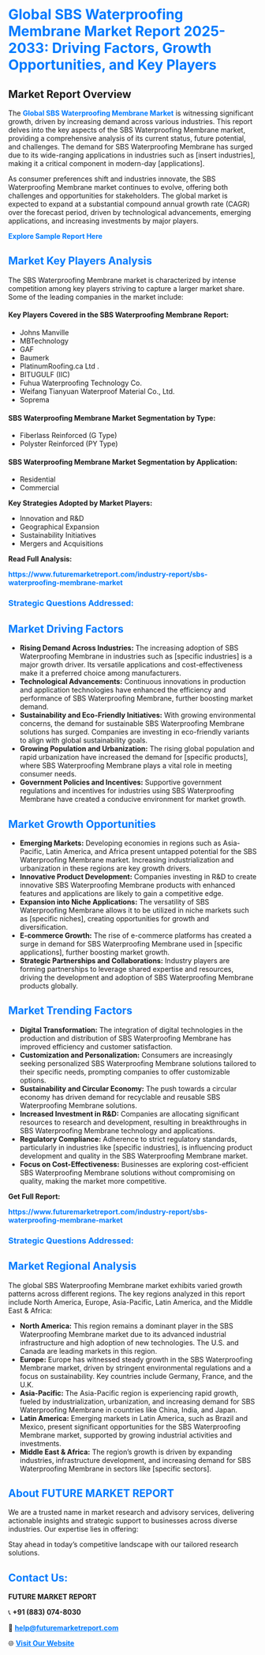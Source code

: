 <h1 style="color: #007BFF;">Global SBS Waterproofing Membrane Market Report 2025-2033: Driving Factors, Growth Opportunities, and Key Players</h1>

<section id="overview">
<h2>Market Report Overview</h2>
<p>The <a href="https://www.futuremarketreport.com/industry-report/sbs-waterproofing-membrane-market" style="color: #007BFF; text-decoration: none;"><strong>Global SBS Waterproofing Membrane Market</strong></a> is witnessing significant growth, driven by increasing demand across various industries. This report delves into the key aspects of the SBS Waterproofing Membrane market, providing a comprehensive analysis of its current status, future potential, and challenges. The demand for SBS Waterproofing Membrane has surged due to its wide-ranging applications in industries such as [insert industries], making it a critical component in modern-day [applications].</p>
<p>As consumer preferences shift and industries innovate, the SBS Waterproofing Membrane market continues to evolve, offering both challenges and opportunities for stakeholders. The global market is expected to expand at a substantial compound annual growth rate (CAGR) over the forecast period, driven by technological advancements, emerging applications, and increasing investments by major players.</p>
</section>

<section id="overview">
<p><a href="https://www.futuremarketreport.com/request-sample/reportId=62776" style="color: #007BFF; text-decoration: none;"><strong>Explore Sample Report Here</strong></a></p>
</section>

<section id="key-players">
<h2 style="color: #007BFF;">Market Key Players Analysis</h2>
<p>The SBS Waterproofing Membrane market is characterized by intense competition among key players striving to capture a larger market share. Some of the leading companies in the market include:</p>
<h4>Key Players Covered in the SBS Waterproofing Membrane Report:</h4>
<ul><li>Johns Manville</li><li>MBTechnology</li><li>GAF</li><li>Baumerk</li><li>PlatinumRoofing.ca Ltd .</li><li>BITUGULF (IIC)</li><li>Fuhua Waterproofing Technology Co.</li><li>Weifang Tianyuan Waterproof Material Co., Ltd.</li><li>Soprema</li></ul>
<h4>SBS Waterproofing Membrane Market Segmentation by Type:</h4>
<ul><li>Fiberlass Reinforced (G Type)</li><li>Polyster Reinforced (PY Type)</li></ul>

<h4>SBS Waterproofing Membrane Market Segmentation by Application:</h4>
<ul><li>Residential</li><li>Commercial</li></ul>
<p><strong>Key Strategies Adopted by Market Players:</strong></p>
<ul>
<li>Innovation and R&D</li>
<li>Geographical Expansion</li>
<li>Sustainability Initiatives</li>
<li>Mergers and Acquisitions</li>
</ul>
</section>

<section>
<p><strong>Read Full Analysis: </strong></p><a href="https://www.futuremarketreport.com/industry-report/sbs-waterproofing-membrane-market" style="color: #007BFF; text-decoration: none;"><strong>https://www.futuremarketreport.com/industry-report/sbs-waterproofing-membrane-market</strong></a>
<h3 style="color: #007BFF;">Strategic Questions Addressed:</h3>
</section>

<section id="driving-factors">
<h2 style="color: #007BFF;">Market Driving Factors</h2>
<ul>
<li><strong>Rising Demand Across Industries:</strong> The increasing adoption of SBS Waterproofing Membrane in industries such as [specific industries] is a major growth driver. Its versatile applications and cost-effectiveness make it a preferred choice among manufacturers.</li>
<li><strong>Technological Advancements:</strong> Continuous innovations in production and application technologies have enhanced the efficiency and performance of SBS Waterproofing Membrane, further boosting market demand.</li>
<li><strong>Sustainability and Eco-Friendly Initiatives:</strong> With growing environmental concerns, the demand for sustainable SBS Waterproofing Membrane solutions has surged. Companies are investing in eco-friendly variants to align with global sustainability goals.</li>
<li><strong>Growing Population and Urbanization:</strong> The rising global population and rapid urbanization have increased the demand for [specific products], where SBS Waterproofing Membrane plays a vital role in meeting consumer needs.</li>
<li><strong>Government Policies and Incentives:</strong> Supportive government regulations and incentives for industries using SBS Waterproofing Membrane have created a conducive environment for market growth.</li>
</ul>
</section>

<section id="growth-opportunities">
<h2 style="color: #007BFF;">Market Growth Opportunities</h2>
<ul>
<li><strong>Emerging Markets:</strong> Developing economies in regions such as Asia-Pacific, Latin America, and Africa present untapped potential for the SBS Waterproofing Membrane market. Increasing industrialization and urbanization in these regions are key growth drivers.</li>
<li><strong>Innovative Product Development:</strong> Companies investing in R&D to create innovative SBS Waterproofing Membrane products with enhanced features and applications are likely to gain a competitive edge.</li>
<li><strong>Expansion into Niche Applications:</strong> The versatility of SBS Waterproofing Membrane allows it to be utilized in niche markets such as [specific niches], creating opportunities for growth and diversification.</li>
<li><strong>E-commerce Growth:</strong> The rise of e-commerce platforms has created a surge in demand for SBS Waterproofing Membrane used in [specific applications], further boosting market growth.</li>
<li><strong>Strategic Partnerships and Collaborations:</strong> Industry players are forming partnerships to leverage shared expertise and resources, driving the development and adoption of SBS Waterproofing Membrane products globally.</li>
</ul>
</section>

<section id="trending-factors">
<h2 style="color: #007BFF;">Market Trending Factors</h2>
<ul>
<li><strong>Digital Transformation:</strong> The integration of digital technologies in the production and distribution of SBS Waterproofing Membrane has improved efficiency and customer satisfaction.</li>
<li><strong>Customization and Personalization:</strong> Consumers are increasingly seeking personalized SBS Waterproofing Membrane solutions tailored to their specific needs, prompting companies to offer customizable options.</li>
<li><strong>Sustainability and Circular Economy:</strong> The push towards a circular economy has driven demand for recyclable and reusable SBS Waterproofing Membrane solutions.</li>
<li><strong>Increased Investment in R&D:</strong> Companies are allocating significant resources to research and development, resulting in breakthroughs in SBS Waterproofing Membrane technology and applications.</li>
<li><strong>Regulatory Compliance:</strong> Adherence to strict regulatory standards, particularly in industries like [specific industries], is influencing product development and quality in the SBS Waterproofing Membrane market.</li>
<li><strong>Focus on Cost-Effectiveness:</strong> Businesses are exploring cost-efficient SBS Waterproofing Membrane solutions without compromising on quality, making the market more competitive.</li>
</ul>
</section>

<section>
<p><strong>Get Full Report: </strong></p><a href="https://www.futuremarketreport.com/industry-report/sbs-waterproofing-membrane-market" style="color: #007BFF; text-decoration: none;"><strong>https://www.futuremarketreport.com/industry-report/sbs-waterproofing-membrane-market</strong></a>
<h3 style="color: #007BFF;">Strategic Questions Addressed:</h3>
</section>


<section id="regional-analysis">
<h2 style="color: #007BFF;">Market Regional Analysis</h2>
<p>The global SBS Waterproofing Membrane market exhibits varied growth patterns across different regions. The key regions analyzed in this report include North America, Europe, Asia-Pacific, Latin America, and the Middle East & Africa:</p>
<ul>
<li><strong>North America:</strong> This region remains a dominant player in the SBS Waterproofing Membrane market due to its advanced industrial infrastructure and high adoption of new technologies. The U.S. and Canada are leading markets in this region.</li>
<li><strong>Europe:</strong> Europe has witnessed steady growth in the SBS Waterproofing Membrane market, driven by stringent environmental regulations and a focus on sustainability. Key countries include Germany, France, and the U.K.</li>
<li><strong>Asia-Pacific:</strong> The Asia-Pacific region is experiencing rapid growth, fueled by industrialization, urbanization, and increasing demand for SBS Waterproofing Membrane in countries like China, India, and Japan.</li>
<li><strong>Latin America:</strong> Emerging markets in Latin America, such as Brazil and Mexico, present significant opportunities for the SBS Waterproofing Membrane market, supported by growing industrial activities and investments.</li>
<li><strong>Middle East & Africa:</strong> The region’s growth is driven by expanding industries, infrastructure development, and increasing demand for SBS Waterproofing Membrane in sectors like [specific sectors].</li>
</ul>
</section>

<footer>
<h2 style="color: #007BFF;">About FUTURE MARKET REPORT</h2>
<p>We are a trusted name in market research and advisory services, delivering actionable insights and strategic support to businesses across diverse industries. Our expertise lies in offering:</p>

<p>Stay ahead in today’s competitive landscape with our tailored research solutions.</p>

<h2 style="color: #007BFF;">Contact Us:</h2>
<p><strong>FUTURE MARKET REPORT</strong></p>
<p>📞 <strong>+91 (883) 074-8030</strong></p>
<p>📧 <strong><a href="mailto:help@futuremarketreport.com" style="color: #007BFF;">help@futuremarketreport.com</a></strong></p>
<p>🌐 <strong><a href="https://www.futuremarketreport.com/" style="color: #007BFF;">Visit Our Website</a></strong></p>
</footer>